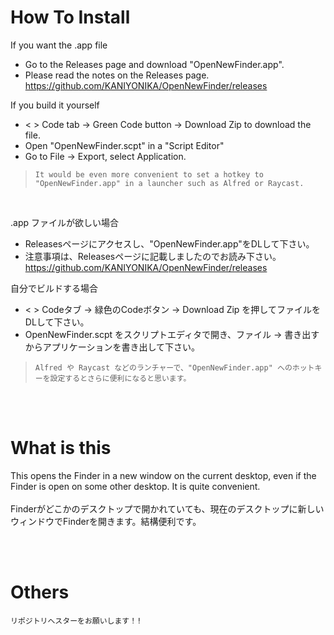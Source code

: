 # How To Install

If you want the .app file  
- Go to the Releases page and download "OpenNewFinder.app".  
- Please read the notes on the Releases page.  
https://github.com/KANIYONIKA/OpenNewFinder/releases

If you build it yourself  
- < > Code tab -> Green Code button -> Download Zip to download the file.  
- Open "OpenNewFinder.scpt" in a "Script Editor"
- Go to File -> Export, select Application.  

> `It would be even more convenient to set a hotkey to "OpenNewFinder.app" in a launcher such as Alfred or Raycast. `

<BR>

.app ファイルが欲しい場合  
- Releasesページにアクセスし、"OpenNewFinder.app"をDLして下さい。
- 注意事項は、Releasesページに記載しましたのでお読み下さい。  
https://github.com/KANIYONIKA/OpenNewFinder/releases

自分でビルドする場合  
- < > Codeタブ -> 緑色のCodeボタン -> Download Zip を押してファイルをDLして下さい。  
- OpenNewFinder.scpt をスクリプトエディタで開き、ファイル -> 書き出す からアプリケーションを書き出して下さい。  


>`Alfred や Raycast などのランチャーで、"OpenNewFinder.app" へのホットキーを設定するとさらに便利になると思います。`

<BR>
<BR>

# What is this
This opens the Finder in a new window on the current desktop, even if the Finder is open on some other desktop. It is quite convenient.  
<BR>
Finderがどこかのデスクトップで開かれていても、現在のデスクトップに新しいウィンドウでFinderを開きます。結構便利です。  

<BR>
<BR>

# Others
`リポジトリへスターをお願いします！!`
